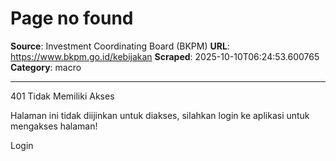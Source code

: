 # Page no found

**Source**: Investment Coordinating Board (BKPM)
**URL**: https://www.bkpm.go.id/kebijakan
**Scraped**: 2025-10-10T06:24:53.600765
**Category**: macro

---

401
Tidak Memiliki Akses

Halaman ini tidak diijinkan untuk diakses, silahkan login ke aplikasi untuk mengakses halaman!

Login

